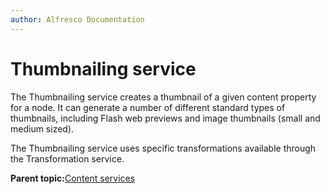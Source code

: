 ```yaml
---
author: Alfresco Documentation
---
```


# Thumbnailing service

The Thumbnailing service creates a thumbnail of a given content property for a node. It can generate a number of different standard types of thumbnails, including Flash web previews and image thumbnails \(small and medium sized\).

The Thumbnailing service uses specific transformations available through the Transformation service.

**Parent topic:**[Content services](../concepts/serv-content-about.md)

